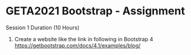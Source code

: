 # GETA2021 Bootstrap - Assignment
Session 1
Duration (10 Hours)

1) Create a website like the link in following in Bootstrap 4
https://getbootstrap.com/docs/4.1/examples/blog/
